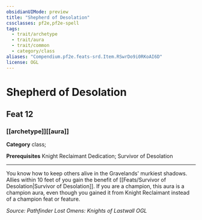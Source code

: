 ```yaml
---
obsidianUIMode: preview
title: "Shepherd of Desolation"
cssclasses: pf2e,pf2e-spell
tags:
  - trait/archetype
  - trait/aura
  - trait/common
  - category/class
aliases: "Compendium.pf2e.feats-srd.Item.RSwrDo9i0RKoAI6D"
license: OGL
---
```

# Shepherd of Desolation
## Feat 12
### [[archetype]][[aura]]

**Category** class; 



**Prerequisites** Knight Reclaimant Dedication; Survivor of Desolation
* * *
You know how to keep others alive in the Gravelands' murkiest shadows. Allies within 10 feet of you gain the benefit of [[Feats/Survivor of Desolation|Survivor of Desolation]]. If you are a champion, this aura is a champion aura, even though you gained it from Knight Reclaimant instead of a champion feat or feature.

*Source: Pathfinder Lost Omens: Knights of Lastwall*
*OGL*